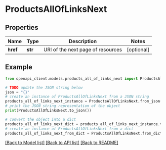 # ProductsAllOfLinksNext


## Properties

Name | Type | Description | Notes
------------ | ------------- | ------------- | -------------
**href** | **str** | URI of the next page of resources | [optional] 

## Example

```python
from openapi_client.models.products_all_of_links_next import ProductsAllOfLinksNext

# TODO update the JSON string below
json = "{}"
# create an instance of ProductsAllOfLinksNext from a JSON string
products_all_of_links_next_instance = ProductsAllOfLinksNext.from_json(json)
# print the JSON string representation of the object
print(ProductsAllOfLinksNext.to_json())

# convert the object into a dict
products_all_of_links_next_dict = products_all_of_links_next_instance.to_dict()
# create an instance of ProductsAllOfLinksNext from a dict
products_all_of_links_next_from_dict = ProductsAllOfLinksNext.from_dict(products_all_of_links_next_dict)
```
[[Back to Model list]](../README.md#documentation-for-models) [[Back to API list]](../README.md#documentation-for-api-endpoints) [[Back to README]](../README.md)



